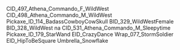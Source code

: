 CID_497_Athena_Commando_F_WildWest
CID_498_Athena_Commando_M_WildWest
Pickaxe_ID_114_BadassCowboyCowSkull
BID_329_WildWestFemale
BID_328_WildWest
na
CID_531_Athena_Commando_M_Sleepytime
Pickaxe_ID_179_StarWand
EID_CrazyDance
Wrap_077_StormSoldier
EID_HipToBeSquare
Umbrella_Snowflake
